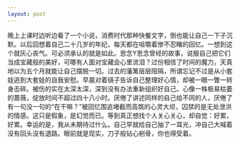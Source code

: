 ```yaml
---
layout: post
---
```

晚上上课时边听边看了一个小说，消费时代那种快餐文字，倒也能让自己一下子沉默。以后回想着自己二十几岁的年纪，每天都在咀嚼着惨不忍睹的回忆。一想到这个就灰心丧气。可必须承认的就是如此。思念Y思念曾经的故事，说服自己把它们当成宝藏般的美好，可哪有人面对宝藏会心里流泪？过份相信了时间的魔力，天真地以为五个月就能让自己摆脱一切。过去的藩篱层层阻隔，所谓忘记不过是从小套娃逃到大套娃的自我安慰。早晨对着镜子告诉自己整理好心情，却被一眼一瞥一转身击碎。被伤的实在太深太深，深到没有办法重新组织好自己。心像一株极易枯萎的蔷薇，绽放时间不超过四十八小时。厌倦了讲述同样的自己给不同的人，厌倦了有一句没一句的“在干嘛？”被回忆围追堵截而高筑的心灵大坝，囚禁的是无处泄洪的情感。这只是假象，是幻觉而已。等到真正想找个人关心关心，却自觉：好累，好累。幸运的是，我从未期待过什么。自己早就给自己抽了一耳光，冲自己大喊着没有回头没有退路。眼前就是现实，刀子般钻心剜骨，你也得受着。